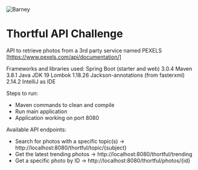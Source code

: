 ![Barney](https://cloud.githubusercontent.com/assets/3603793/23482593/669e9444-feae-11e6-9b6b-d1a53faf984a.png)

# Thortful API Challenge

API to retrieve photos from a 3rd party service named PEXELS [https://www.pexels.com/api/documentation/]

Frameworks and libraries used:
Spring Boot (starter and web) 3.0.4
Maven 3.8.1
Java JDK 19
Lombok 1.18.26
Jackson-annotations (from fasterxml) 2.14.2
IntelliJ as IDE

Steps to run:
- Maven commands to clean and compile
- Run main application
- Application working on port 8080

Available API endpoints:
- Search for photos with a specific topic(s) -> http://localhost:8080/thortful/topic/{subject}
- Get the latest trending photos -> http://localhost:8080/thortful/trending
- Get a specific photo by ID -> http://localhost:8080/thortful/photos/{id}
